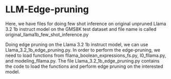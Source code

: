 # LLM-Edge-pruning

Here, we have files for doing few shot inference on original unpruned Llama 3.2 1b instruct model on the GMS8K test dataset and file name is called original_llama1b_few_shot_inference.py

Doing edge pruning on the Llama 3.2 1b instruct model, we can use Llama_3.2_1b_edge_pruning.py. In order to perform the edge-pruning, we need to load functions from fllama_boolean_expressions_fs.py, I0_fllama.py, and modeling_fllama.py. The file Llama_3.2_1b_edge_pruning.py contains the code to load the functions and perform edge pruning on the interested model. 
